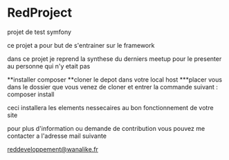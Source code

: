RedProject
==========

projet de test symfony


ce projet a pour but de s'entrainer sur le framework


dans ce projet je reprend la synthese du derniers meetup pour le presenter au personne qui n'y etait pas 


**installer composer 
**cloner le depot dans votre local host 
***placer vous dans le dossier que vous venez de cloner et entrer la commande suivant : composer install 


ceci installera les elements nessecaires au bon fonctionnement de votre site 


pour plus d'information ou demande de contribution vous pouvez me contacter a l'adresse mail suivante 


reddeveloppement@wanalike.fr


